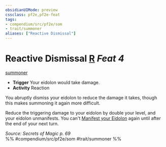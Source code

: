 ```yaml
---
obsidianUIMode: preview
cssclass: pf2e,pf2e-feat
tags:
- compendium/src/pf2e/som
- trait/summoner
aliases: ["Reactive Dismissal"]
---
```

# Reactive Dismissal  [R](chapter-9-playing-the-game.md#Actions "Reaction") *Feat 4*  
[summoner](Reference/Rules/Traits/summoner-som.md "Summoner Class Trait")  

- **Trigger** Your eidolon would take damage.
- **Activity** Reaction

You abruptly dismiss your eidolon to reduce the damage it takes, though this makes summoning it again more difficult.

Reduce the triggering damage to your eidolon by double your level, and your eidolon unmanifests. You can't [Manifest your Eidolon](manifest-eidolon-som.md) again until after the end of your next turn.

*Source: Secrets of Magic p. 69*  
%% #compendium/src/pf2e/som #trait/summoner %%
